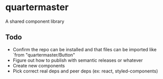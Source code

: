 # quartermaster
A shared component library

## Todo
- Confirm the repo can be installed and that files can be imported like `from "quartermaster/Button"
- Figure out how to publish with semantic releases or whatever
- Create new components
- Pick correct real deps and peer deps (ex: react, styled-components)
